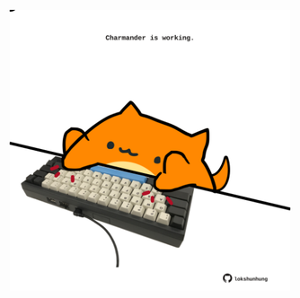 <!-- built at 20/01/2024, 09:00:41 UTC -->
<p align="center">
  <img width="500" height="500" src="./ReadmeImage.svg">
</p>
